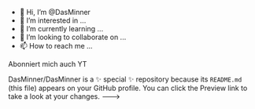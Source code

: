 - 👋 Hi, I’m @DasMinner
- 👀 I’m interested in ...
- 🌱 I’m currently learning ...
- 💞️ I’m looking to collaborate on ...
- 📫 How to reach me ...

Abonniert mich auch YT










































DasMinner/DasMinner is a ✨ special ✨ repository because its `README.md` (this file) appears on your GitHub profile.
You can click the Preview link to take a look at your changes.
--->
